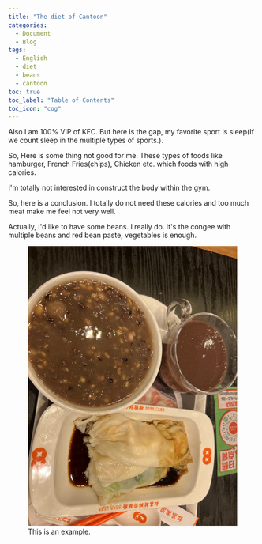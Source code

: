 ```yaml
---
title: "The diet of Cantoon"
categories:
  - Document
  - Blog
tags:
  - English
  - diet
  - beans
  - cantoon
toc: true
toc_label: "Table of Contents"
toc_icon: "cog"
---
```



Also I am 100% VIP of KFC. But here is the gap, my favorite sport is sleep(If we count sleep in the multiple types of sports.).

So, Here is some thing not good for me. These types of foods like hamburger, French Fries(chips), Chicken etc. which foods with high calories.

I'm totally not interested in construct the body within the gym.

So, here is a conclusion. I totally do not need these calories and too much meat make me feel not very well.


Actually, I'd like to have some beans. I really do. It's the congee with multiple beans and red bean paste, vegetables is enough.


<figure class="half">
    <a href="/assets/images/beans.JPG"><img src="/assets/images/beans.JPG"></a>
    <figcaption>This is an example.</figcaption>
</figure>